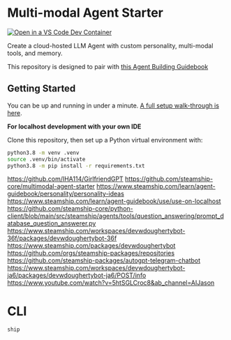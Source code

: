 # Multi-modal Agent Starter

[![Open in a VS Code Dev Container](https://img.shields.io/static/v1?label=Dev%20Containers&message=Open&color=blue&logo=visualstudiocode)](https://vscode.dev/redirect?url=vscode://ms-vscode-remote.remote-containers/cloneInVolume?url=https://github.com/steamship-core/multimodal-agent-starter)

Create a cloud-hosted LLM Agent with custom personality, multi-modal tools, and memory.

This repository is designed to pair with [this Agent Building Guidebook](https://steamship.com/learn/agent-guidebook)

## Getting Started

You can be up and running in under a minute. [A full setup walk-through is here](https://steamship.com/learn/agent-guidebook/project-setup).

**For localhost development with your own IDE**

Clone this repository, then set up a Python virtual environment with:

```bash
python3.8 -m venv .venv
source .venv/bin/activate
python3.8 -m pip install -r requirements.txt
```

https://github.com/IHA114/GirlfriendGPT
https://github.com/steamship-core/multimodal-agent-starter
https://www.steamship.com/learn/agent-guidebook/personality/personality-ideas
https://www.steamship.com/learn/agent-guidebook/use/use-on-localhost
https://github.com/steamship-core/python-client/blob/main/src/steamship/agents/tools/question_answering/prompt_database_question_answerer.py
https://www.steamship.com/workspaces/devwdoughertybot-36f/packages/devwdoughertybot-36f
https://www.steamship.com/packages/devwdoughertybot
https://github.com/orgs/steamship-packages/repositories
https://github.com/steamship-packages/autogpt-telegram-chatbot
https://www.steamship.com/workspaces/devwdoughertybot-ja6/packages/devwdoughertybot-ja6/POST/info
https://www.youtube.com/watch?v=5htSGLCroc8&ab_channel=AIJason

# CLI

```ship```